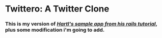 # Twittero: A Twitter Clone
### This is my version of [*Hartl's sample app from his rails tutorial*](http://www.railstutorial.org/), plus some modification i'm going to add. 
